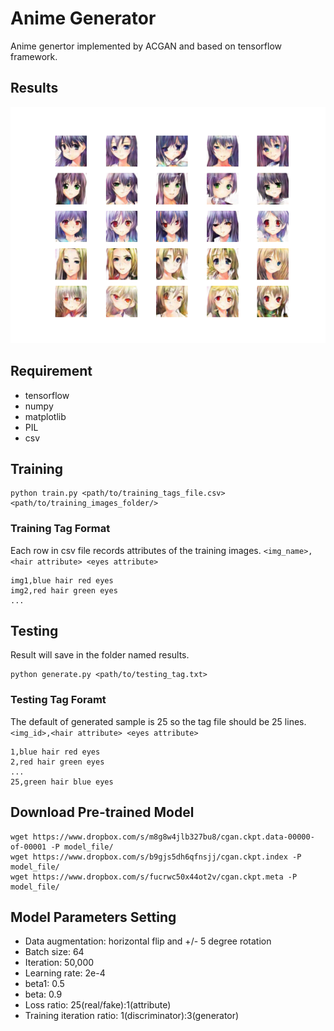 # Anime Generator

Anime genertor implemented by ACGAN and based on tensorflow framework.

## Results
![generated anime sample](https://github.com/thick0605/Anime_GAN/blob/master/results/sample.png?raw=true)

## Requirement

  - tensorflow
  - numpy
  - matplotlib
  - PIL
  - csv

## Training
```
python train.py <path/to/training_tags_file.csv> <path/to/training_images_folder/>
```

### Training Tag Format
Each row in csv file records attributes of the training images.
```<img_name>,<hair attribute> <eyes attribute>```
```
img1,blue hair red eyes
img2,red hair green eyes
...
```

## Testing
Result will save in the folder named results.
```
python generate.py <path/to/testing_tag.txt>
```

### Testing Tag Foramt
The default of generated sample is 25 so the tag file should be 25 lines.
```<img_id>,<hair attribute> <eyes attribute>```
```
1,blue hair red eyes
2,red hair green eyes
...
25,green hair blue eyes
```

## Download Pre-trained Model
```
wget https://www.dropbox.com/s/m8g8w4jlb327bu8/cgan.ckpt.data-00000-of-00001 -P model_file/
wget https://www.dropbox.com/s/b9gjs5dh6qfnsjj/cgan.ckpt.index -P model_file/
wget https://www.dropbox.com/s/fucrwc50x44ot2v/cgan.ckpt.meta -P model_file/
```

## Model Parameters Setting
  - Data augmentation: horizontal flip and +/- 5 degree rotation
  - Batch size: 64
  - Iteration: 50,000
  - Learning rate: 2e-4
  - beta1: 0.5
  - beta: 0.9
  - Loss ratio: 25(real/fake):1(attribute)
  - Training iteration ratio: 1(discriminator):3(generator)

